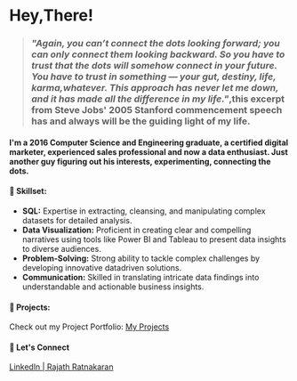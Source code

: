 # Hey,There!

> ### ***"Again, you can’t connect the dots looking forward; you can only connect them looking backward. So you have to trust that the dots will somehow connect in your future. You have to trust in something — your gut, destiny, life, karma,whatever. This approach has never let me down, and it has made all the difference in my life."***,this excerpt from Steve Jobs' 2005 Stanford commencement speech has and always will be the guiding light of my life.

#### I'm a 2016 Computer Science and Engineering graduate, a certified digital marketer, experienced sales professional and now a data enthusiast. Just another guy figuring out his interests, experimenting, connecting the dots.

#### :briefcase: Skillset:
* **SQL:** Expertise in extracting, cleansing, and manipulating complex datasets for detailed analysis.
* **Data Visualization:** Proficient in creating clear and compelling narratives using tools like Power BI and Tableau to present data
  insights to diverse audiences.
* **Problem-Solving:** Strong ability to tackle complex challenges by developing innovative datadriven solutions.
* **Communication:** Skilled in translating intricate data findings into understandable and actionable business insights.

#### :open_file_folder:	Projects:
Check out my Project Portfolio: [My Projects](https://olympus.mygreatlearning.com/eportfolio)

#### :handshake: Let's Connect
[Linkedln | Rajath Ratnakaran](https://www.linkedin.com/in/rajath-ratnakaran/)
